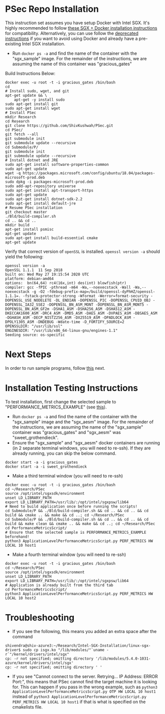 # PSec Repo Installation

This instruction set assumes you have setup Docker with Intel SGX. It's highly recommended to follow [these SGX + Docker installation instructions](docs/SGXInstallation.md) for compatibility. Alternatively, you can use follow the [deprecated instructions](docs/SGXInstallation-Deprecated.md) if you want to avoid using Docker and already have a pre-existing Intel SGX installation.

- Run `docker ps -a` and find the name of the container with the "sgx_sample" image. For the remainder of the instructions, we are assuming the name of this container was "gracious_gates"

Build Instructions Below:

```shell
docker exec -u root -t -i gracious_gates /bin/bash
cd
# Install sudo, wget, and git
apt-get update && \
    apt-get -y install sudo
sudo apt-get install git
sudo apt-get install wget
# Install PSec
mkdir Research
cd Research
git clone https://github.com/ShivKushwah/PSec.git
cd PSec/
git fetch --all
git submodule init
git submodule update --recursive
cd Submodule/P/
git submodule init
git submodule update --recursive
# Install dotnet and JRE
sudo apt-get install software-properties-common
sudo apt-get update
wget -q https://packages.microsoft.com/config/ubuntu/18.04/packages-microsoft-prod.deb
sudo dpkg -i packages-microsoft-prod.deb
sudo add-apt-repository universe
sudo apt-get install apt-transport-https
sudo apt-get update
sudo apt-get install dotnet-sdk-2.2
sudo apt-get install default-jre
# Resume PSec installation
git checkout master
./Bld/build-compiler.sh
cd .. && cd ..
mkdir build
apt-get install psmisc
apt-get update
sudo apt-get install build-essential cmake
apt-get update
```

Verify that correct version of `openSSL` is installed.
`openssl version -a` should yield the following:
```
openssl version -a
OpenSSL 1.1.1  11 Sep 2018
built on: Wed May 27 19:15:54 2020 UTC
platform: debian-amd64
options:  bn(64,64) rc4(16x,int) des(int) blowfish(ptr) 
compiler: gcc -fPIC -pthread -m64 -Wa,--noexecstack -Wall -Wa,--noexecstack -g -O2 -fdebug-prefix-map=/build/openssl-dyPhHZ/openssl-1.1.1=. -fstack-protector-strong -Wformat -Werror=format-security -DOPENSSL_USE_NODELETE -DL_ENDIAN -DOPENSSL_PIC -DOPENSSL_CPUID_OBJ -DOPENSSL_IA32_SSE2 -DOPENSSL_BN_ASM_MONT -DOPENSSL_BN_ASM_MONT5 -DOPENSSL_BN_ASM_GF2m -DSHA1_ASM -DSHA256_ASM -DSHA512_ASM -DKECCAK1600_ASM -DRC4_ASM -DMD5_ASM -DAES_ASM -DVPAES_ASM -DBSAES_ASM -DGHASH_ASM -DECP_NISTZ256_ASM -DX25519_ASM -DPADLOCK_ASM -DPOLY1305_ASM -DNDEBUG -Wdate-time -D_FORTIFY_SOURCE=2
OPENSSLDIR: "/usr/lib/ssl"
ENGINESDIR: "/usr/lib/x86_64-linux-gnu/engines-1.1"
Seeding source: os-specific
```

# Next Steps
In order to run sample programs, follow [this](Running.md) next.

# Installation Testing Instructions
To test installation,  first change the selected sample to "PERFORMANCE_METRICS_EXAMPLE" (see [this](Running.md)).

- Run `docker ps -a` and find the name of the container with the "sgx_sample" image and the "sgx_aesm" image. For the remainder of the instructions, we are assuming the name of the "sgx_sample" container was "gracious_gates" and "sgx_aesm" was "sweet_grothendieck".
- Ensure the "sgx_sample" and "sgx_aesm" docker containers are running (in 2 separate terminal windows, you will need to re-ssh). If they are already running, you can skip the below command.
```shell
docker start -a -i gracious_gates
docker start -a -i sweet_grothendieck
```
- Make a third terminal window (you will need to re-ssh)
```shell
docker exec -u root -t -i gracious_gates /bin/bash
cd ~/Research/PSec
source /opt/intel/sgxsdk/environment
unset LD_LIBRARY_PATH
export LD_LIBRARY_PATH=/usr/lib/:/opt/intel/sgxpsw/lib64
# Need to build application once before running the scripts!
cd Submodule/P && ./Bld/build-compiler.sh && cd .. && cd .. && cd build && cmake .. && make && cd ..; cd ~/Research/PSec
cd Submodule/P && ./Bld/build-compiler.sh && cd .. && cd .. && cd build && make clean && cmake .. && make && cd ..; cd ~/Research/PSec
cd PerformanceMetricsScript/
# Ensure that the selected sample is PERFORMANCE_METRICS_EXAMPLE beforehand!
python3 ApplicationLevelPerformanceMetricsScript.py PERF_METRICS HW LOCAL 10 host1
```
- Make a fourth terminal window (you will need to re-ssh)
```shell
docker exec -u root -t -i gracious_gates /bin/bash
cd ~/Research/PSec
source /opt/intel/sgxsdk/environment
unset LD_LIBRARY_PATH
export LD_LIBRARY_PATH=/usr/lib/:/opt/intel/sgxpsw/lib64
# Application is already built from the third tab
cd PerformanceMetricsScript/
python3 ApplicationLevelPerformanceMetricsScript.py PERF_METRICS HW LOCAL 10 host2
```

# Troubleshooting

- If you see the following, this means you added an extra space after the command
```shell
shivendra@shiv-azure3:~/Research/Intel-SGX-Installation/linux-sgx-driver$ sudo cp isgx.ko "/lib/modules/"`uname -r`"/kernel/drivers/intel/sgx"    
cp: -r not specified; omitting directory '/lib/modules/5.4.0-1031-azure/kernel/drivers/intel/sgx'
cp: -r not specified; omitting directory ' '
```

- If you see "Cannot connect to the server. Retrying... IP Address: ERROR Port:", this means that PSec cannot find the target machine it is looking for. This can happen if you pass in the wrong example, such as `python3 ApplicationLevelPerformanceMetricsScript.py OTP HW LOCAL 10 host1` instead of `python3 ApplicationLevelPerformanceMetricsScript.py PERF_METRICS HW LOCAL 10 host1` if that is what is specified on the cmakelists file.

